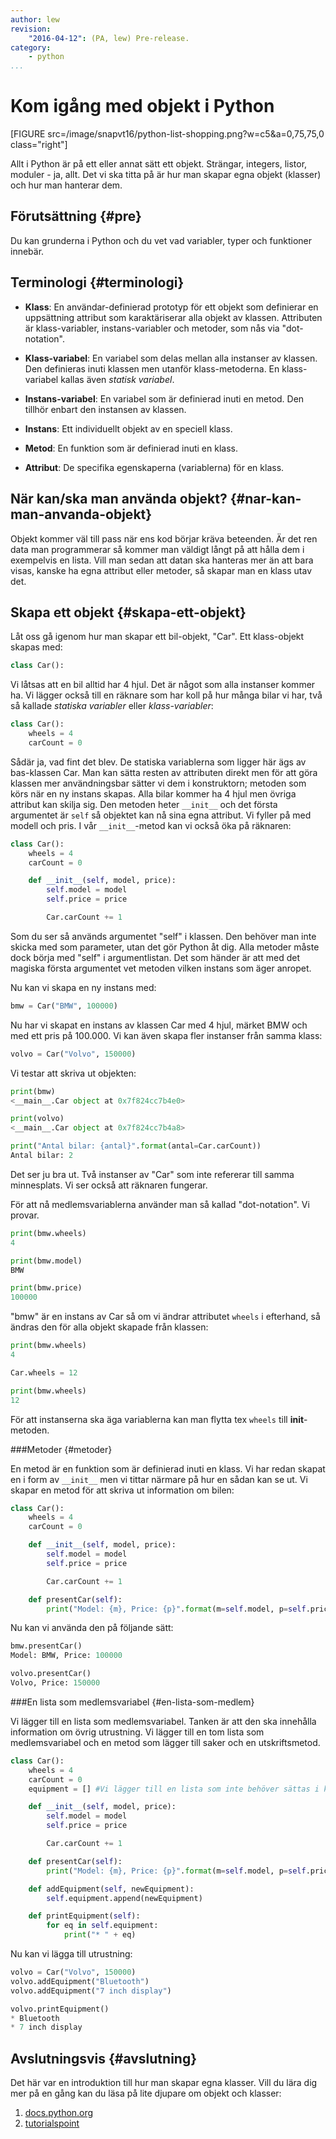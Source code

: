 ```yaml
---
author: lew
revision:
    "2016-04-12": (PA, lew) Pre-release.
category:
    - python
...
```

Kom igång med objekt i Python
===================================

[FIGURE src=/image/snapvt16/python-list-shopping.png?w=c5&a=0,75,75,0 class="right"]

Allt i Python är på ett eller annat sätt ett objekt. Strängar, integers, listor, moduler - ja, allt. Det vi ska titta på är hur man skapar egna objekt (klasser) och hur man hanterar dem.

<!--more-->



Förutsättning {#pre}
-------------------------------

Du kan grunderna i Python och du vet vad variabler, typer och funktioner innebär.



Terminologi {#terminologi}
-------------------------------

* **Klass**: En användar-definierad prototyp för ett objekt som definierar en uppsättning attribut som karaktäriserar alla objekt av klassen. Attributen är klass-variabler, instans-variabler och metoder, som nås via "dot-notation".

* **Klass-variabel**: En variabel som delas mellan alla instanser av klassen. Den definieras inuti klassen men utanför klass-metoderna. En klass-variabel kallas även _statisk variabel_.

* **Instans-variabel**: En variabel som är definierad inuti en metod. Den tillhör enbart den instansen av klassen.

* **Instans**: Ett individuellt objekt av en speciell klass.

* **Metod**: En funktion som är definierad inuti en klass.

* **Attribut**:  De specifika egenskaperna (variablerna) för en klass.


När kan/ska man använda objekt? {#nar-kan-man-anvanda-objekt}
------------------------------

Objekt kommer väl till pass när ens kod börjar kräva beteenden. Är det ren data man programmerar så kommer man väldigt långt på att hålla dem i exempelvis en lista. Vill man sedan att datan ska hanteras mer än att bara visas, kanske ha egna attribut eller metoder, så skapar man en klass utav det.



Skapa ett objekt {#skapa-ett-objekt}
------------------------------

Låt oss gå igenom hur man skapar ett bil-objekt, "Car". Ett klass-objekt skapas med:  

```python
class Car():
```

Vi låtsas att en bil alltid har 4 hjul. Det är något som alla instanser kommer ha. Vi lägger också till en räknare som har koll på hur många bilar vi har, två så kallade _statiska variabler_ eller _klass-variabler_:

```python
class Car():
    wheels = 4
    carCount = 0
```

Sådär ja, vad fint det blev. De statiska variablerna som ligger här ägs av bas-klassen Car. Man kan sätta resten av attributen direkt men för att göra klassen mer användningsbar sätter vi dem i konstruktorn; metoden som körs när en ny instans skapas. Alla bilar kommer ha 4 hjul men övriga attribut kan skilja sig. Den metoden heter `__init__` och det första argumentet är `self` så objektet kan nå sina egna attribut. Vi fyller på med modell och pris. I vår `__init__`-metod kan vi också öka på räknaren:

```python
class Car():
    wheels = 4
    carCount = 0

    def __init__(self, model, price):
        self.model = model
        self.price = price

        Car.carCount += 1
```

Som du ser så används argumentet "self" i klassen. Den behöver man inte skicka med som parameter, utan det gör Python åt dig. Alla metoder måste dock börja med "self" i argumentlistan. Det som händer är att med det magiska första argumentet vet metoden vilken instans som äger anropet.

Nu kan vi skapa en ny instans med:

```python
bmw = Car("BMW", 100000)
```

Nu har vi skapat en instans av klassen Car med 4 hjul, märket BMW och med ett pris på 100.000. Vi kan även skapa fler instanser från samma klass:

```python
volvo = Car("Volvo", 150000)
```

Vi testar att skriva ut objekten:

```python
print(bmw)
<__main__.Car object at 0x7f824cc7b4e0>

print(volvo)
<__main__.Car object at 0x7f824cc7b4a8>

print("Antal bilar: {antal}".format(antal=Car.carCount))
Antal bilar: 2
```

Det ser ju bra ut. Två instanser av "Car" som inte refererar till samma minnesplats. Vi ser också att räknaren fungerar.

För att nå medlemsvariablerna använder man så kallad "dot-notation". Vi provar.

```python
print(bmw.wheels)
4

print(bmw.model)
BMW

print(bmw.price)
100000
```

"bmw" är en instans av Car så om vi ändrar attributet `wheels` i efterhand, så ändras den för alla objekt skapade från klassen:

```python
print(bmw.wheels)
4

Car.wheels = 12

print(bmw.wheels)
12
```

För att instanserna ska äga variablerna kan man flytta tex `wheels` till __init__-metoden.

###Metoder {#metoder}

En metod är en funktion som är definierad inuti en klass. Vi har redan skapat en i form av `__init__` men vi tittar närmare på hur en sådan kan se ut. Vi skapar en metod för att skriva ut information om bilen:

```python
class Car():
    wheels = 4
    carCount = 0

    def __init__(self, model, price):
        self.model = model
        self.price = price

        Car.carCount += 1

    def presentCar(self):
        print("Model: {m}, Price: {p}".format(m=self.model, p=self.price))
```

Nu kan vi använda den på följande sätt:

```python
bmw.presentCar()
Model: BMW, Price: 100000

volvo.presentCar()
Volvo, Price: 150000
```



###En lista som medlemsvariabel {#en-lista-som-medlem}

Vi lägger till en lista som medlemsvariabel. Tanken är att den ska innehålla information om övrig utrustning. Vi lägger till en tom lista som medlemsvariabel och en metod som lägger till saker och en utskriftsmetod.

```python
class Car():
    wheels = 4
    carCount = 0
    equipment = [] #Vi lägger till en lista som inte behöver sättas i konstruktorn, __init__

    def __init__(self, model, price):
        self.model = model
        self.price = price

        Car.carCount += 1

    def presentCar(self):
        print("Model: {m}, Price: {p}".format(m=self.model, p=self.price))

    def addEquipment(self, newEquipment):
        self.equipment.append(newEquipment)

    def printEquipment(self):
        for eq in self.equipment:
            print("* " + eq)
```

Nu kan vi lägga till utrustning:

```python
volvo = Car("Volvo", 150000)
volvo.addEquipment("Bluetooth")
volvo.addEquipment("7 inch display")

volvo.printEquipment()
* Bluetooth
* 7 inch display
```



Avslutningsvis {#avslutning}
------------------------------

Det här var en introduktion till hur man skapar egna klasser. Vill du lära dig mer på en gång kan du läsa på lite djupare om objekt och klasser:  

1. [docs.python.org](https://docs.python.org/3.4/tutorial/classes.html#)  
2. [tutorialspoint](http://www.tutorialspoint.com/python/python_classes_objects.htm)
